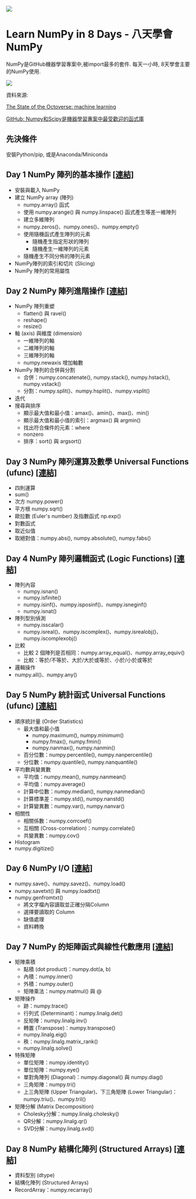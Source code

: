 ![](https://numpy.org/images/logos/numpy.svg)

# Learn NumPy in 8 Days - 八天學會NumPy

NumPy是GitHub機器學習專案中,被import最多的套件. 每天一小時, 8天學會主要的NumPy使用.

![](https://i0.wp.com/user-images.githubusercontent.com/2695116/51644291-87d9ea80-1f24-11e9-8182-2c261d0eb17a.png?resize=1306%2C1082&ssl=1)

資料來源:

[The State of the Octoverse: machine learning](https://github.blog/2019-01-24-the-state-of-the-octoverse-machine-learning/)

[GitHub: Numpy和Scipy是機器學習專案中最受歡迎的函式庫](https://www.ithome.com.tw/news/128476)

## 先決條件

安裝Python/pip, 或是Anaconda/Miniconda

## Day 1 NumPy 陣列的基本操作 [[連結]](https://github.com/jamescchuang/NumPy-in-Eight-Days/blob/main/Day1_NumPy_Basics.ipynb)
- 安裝與載入 NumPy
- 建立 NumPy array (陣列)
    - numpy.array() 函式
    - 使用 numpy.arange() 與 numpy.linspace() 函式產生等差一維陣列
    - 建立多維陣列
    - numpy.zeros()、numpy.ones()、numpy.empty()
    - 使用隨機函式產生陣列的元素
        - 隨機產生指定形狀的陣列
        - 隨機產生一維陣列的元素
    - 隨機產生不同分佈的陣列元素
- NumPy陣列的索引和切片 (Slicing)
- NumPy 陣列的常用屬性

## Day 2 NumPy 陣列進階操作 [[連結]](https://github.com/jamescchuang/NumPy-in-Eight-Days/blob/main/Day2_NumPy_Intermediate_Operations.ipynb)
- NumPy 陣列重塑
    - flatten() 與 ravel()
    - reshape()
    - resize()
- 軸 (axis) 與維度 (dimension)
    - 一維陣列的軸
    - 二維陣列的軸
    - 三維陣列的軸
    - numpy.newaxis 增加軸數
- NumPy 陣列的合併與分割
    - 合併：numpy.concatenate(), numpy.stack(), numpy.hstack(), numpy.vstack()
    - 分割：numpy.split()、numpy.hsplit()、numpy.vsplit()
- 迭代
- 搜尋與排序
    - 顯示最大值和最小值：amax()、amin()、max()、min()
    - 顯示最大值和最小值的索引：argmax() 與 argmin()
    - 找出符合條件的元素：where
    - nonzero
    - 排序：sort() 與 argsort()

## Day 3 NumPy 陣列運算及數學 Universal Functions (ufunc) [[連結]](https://github.com/jamescchuang/NumPy-in-Eight-Days/blob/main/Day3_NumPy_Mathematics.ipynb)
- 四則運算
- sum()
- 次方 numpy.power()
- 平方根 numpy.sqrt()
- 歐拉數 (Euler's number) 及指數函式 np.exp()
- 對數函式
- 取近似值
- 取絕對值：numpy.abs(), numpy.absolute(), numpy.fabs()

## Day 4 NumPy 陣列邏輯函式 (Logic Functions) [[連結]](https://github.com/jamescchuang/NumPy-in-Eight-Days/blob/main/Day4_NumPy_Logic_Functions.ipynb)
- 陣列內容
    - numpy.isnan()
    - numpy.isfinite()
    - numpy.isinf()、numpy.isposinf()、numpy.isneginf()
    - numpy.isnat()
- 陣列型別偵測
    - numpy.isscalar()
    - numpy.isreal()、numpy.iscomplex()、numpy.isrealobj()、numpy.iscomplexobj()
- 比較
    - 比較 2 個陣列是否相同：numpy.array_equal()、numpy.array_equiv()
    - 比較：等於/不等於、大於/大於或等於、小於/小於或等於
- 邏輯操作
- numpy.all()、numpy.any()

## Day 5 NumPy 統計函式 Universal Functions (ufunc) [[連結]](https://github.com/jamescchuang/NumPy-in-Eight-Days/blob/main/Day5_NumPy_Statistics.ipynb)
- 順序統計量 (Order Statistics)
    - 最大值和最小值
        - numpy.maximum(), numpy.minimum()
        - numpy.fmax(), numpy.fmin()
        - numpy.nanmax(), numpy.nanmin()
    - 百分位數：numpy.percentile(), numpy.nanpercentile()
    - 分位數：numpy.quantile(), numpy.nanquantile()
- 平均數與變異數
    - 平均值：numpy.mean(), numpy.nanmean()
    - 平均值：numpy.average()
    - 計算中位數：numpy.median(), numpy.nanmedian()
    - 計算標準差：numpy.std(), numpy.nanstd()
    - 計算變異數：numpy.var(), numpy.nanvar()
- 相關性
    - 相關係數：numpy.corrcoef()
    - 互相關 (Cross-correlation)：numpy.correlate()
    - 共變異數：numpy.cov()
- Histogram
- numpy.digitize()

## Day 6 NumPy I/O [[連結]](https://github.com/jamescchuang/NumPy-in-Eight-Days/blob/main/Day6_NumPy_IO.ipynb)
- numpy.save()、numpy.savez()、numpy.load()
- numpy.savetxt() 與 numpy.loadtxt()
- numpy.genfromtxt()
    - 將文字檔內容讀取並正確分隔Column
    - 選擇要讀取的 Column
    - 缺值處理
    - 資料轉換

## Day 7 NumPy 的矩陣函式與線性代數應用 [[連結]](https://github.com/jamescchuang/NumPy-in-Eight-Days/blob/main/Day7_NumPy_Matrix_LinearAlgebra.ipynb)
- 矩陣乘積
    - 點積 (dot product)：numpy.dot(a, b)
    - 內積：numpy.inner()
    - 外積：numpy.outer()
    - 矩陣乘法：numpy.matmul() 與 @
- 矩陣操作
    - 跡：numpy.trace()
    - 行列式 (Determinant)：numpy.linalg.det()
    - 反矩陣：numpy.linalg.inv()
    - 轉置 (Transpose)：numpy.transpose()
    - numpy.linalg.eig()
    - 秩：numpy.linalg.matrix_rank()
    - numpy.linalg.solve()
- 特殊矩陣
    - 單位矩陣：numpy.identity()
    - 單位矩陣：numpy.eye()
    - 單對角陣列 (Diagonal)：numpy.diagonal() 與 numpy.diag()
    - 三角矩陣：numpy.tri()
    - 上三角矩陣 (Upper Triangular)、下三角矩陣 (Lower Triangular)：numpy.triu()、numpy.tril()
- 矩陣分解 (Matrix Decomposition)
    - Cholesky分解：numpy.linalg.cholesky()
    - QR分解：numpy.linalg.qr()
    - SVD分解：numpy.linalg.svd()

## Day 8 NumPy 結構化陣列 (Structured Arrays) [[連結]](https://github.com/jamescchuang/NumPy-in-Eight-Days/blob/main/Day8_NumPy_StructuredArrays.ipynb)
- 資料型別 (dtype)
- 結構化陣列 (Structured Arrays)
- RecordArray：numpy.recarray()
